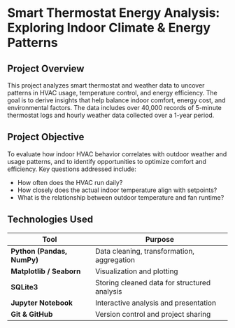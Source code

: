 
# Smart Thermostat Energy Analysis: Exploring Indoor Climate & Energy Patterns

## Project Overview
This project analyzes smart thermostat and weather data to uncover patterns in HVAC usage, temperature control, and energy efficiency. The goal is to derive insights that help balance indoor comfort, energy cost, and environmental factors. The data includes over 40,000 records of 5-minute thermostat logs and hourly weather data collected over a 1-year period.

## Project Objective
To evaluate how indoor HVAC behavior correlates with outdoor weather and usage patterns, and to identify opportunities to optimize comfort and efficiency. Key questions addressed include:

- How often does the HVAC run daily?
- How closely does the actual indoor temperature align with setpoints?
- What is the relationship between outdoor temperature and fan runtime?

## Technologies Used

| Tool                       | Purpose                                      |
| -------------------------- | -------------------------------------------- |
| **Python (Pandas, NumPy)** | Data cleaning, transformation, aggregation   |
| **Matplotlib / Seaborn**   | Visualization and plotting                   |
| **SQLite3**                | Storing cleaned data for structured analysis |
| **Jupyter Notebook**       | Interactive analysis and presentation        |
| **Git & GitHub**           | Version control and project sharing          |
